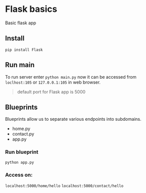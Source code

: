 # Flask basics

Basic flask app


## Install

`pip install Flask`

## Run main

To run server enter `python main.py`
now it can be accessed from `loclhost:105` or `127.0.0.1:105` in web browser.
> default port for Flask app is 5000

## Blueprints

Blueprints allow us to separate various endpoints into subdomains.

- home.py
- contact.py
- app.py

### Run blueprint

`python app.py`

### Access on:

`localhost:5000/home/hello`
`localhost:5000/contact/hello`
